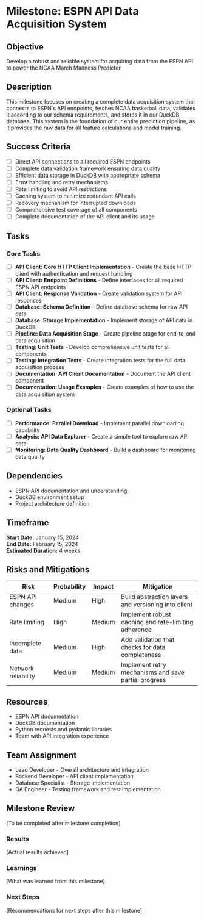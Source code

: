 # Milestone: ESPN API Data Acquisition System

## Objective

Develop a robust and reliable system for acquiring data from the ESPN API to power the NCAA March Madness Predictor.

## Description

This milestone focuses on creating a complete data acquisition system that connects to ESPN's API endpoints, fetches NCAA basketball data, validates it according to our schema requirements, and stores it in our DuckDB database. This system is the foundation of our entire prediction pipeline, as it provides the raw data for all feature calculations and model training.

## Success Criteria

- [ ] Direct API connections to all required ESPN endpoints
- [ ] Complete data validation framework ensuring data quality
- [ ] Efficient data storage in DuckDB with appropriate schema
- [ ] Error handling and retry mechanisms
- [ ] Rate limiting to avoid API restrictions
- [ ] Caching system to minimize redundant API calls
- [ ] Recovery mechanism for interrupted downloads
- [ ] Comprehensive test coverage of all components
- [ ] Complete documentation of the API client and its usage

## Tasks

### Core Tasks

- [ ] **API Client: Core HTTP Client Implementation** - Create the base HTTP client with authentication and request handling
- [ ] **API Client: Endpoint Definitions** - Define interfaces for all required ESPN API endpoints
- [ ] **API Client: Response Validation** - Create validation system for API responses
- [ ] **Database: Schema Definition** - Define database schema for raw API data
- [ ] **Database: Storage Implementation** - Implement storage of API data in DuckDB
- [ ] **Pipeline: Data Acquisition Stage** - Create pipeline stage for end-to-end data acquisition
- [ ] **Testing: Unit Tests** - Develop comprehensive unit tests for all components
- [ ] **Testing: Integration Tests** - Create integration tests for the full data acquisition process
- [ ] **Documentation: API Client Documentation** - Document the API client component
- [ ] **Documentation: Usage Examples** - Create examples of how to use the data acquisition system

### Optional Tasks

- [ ] **Performance: Parallel Download** - Implement parallel downloading capability
- [ ] **Analysis: API Data Explorer** - Create a simple tool to explore raw API data
- [ ] **Monitoring: Data Quality Dashboard** - Build a dashboard for monitoring data quality

## Dependencies

- ESPN API documentation and understanding
- DuckDB environment setup
- Project architecture definition

## Timeframe

**Start Date:** January 15, 2024  
**End Date:** February 15, 2024  
**Estimated Duration:** 4 weeks

## Risks and Mitigations

| Risk | Probability | Impact | Mitigation |
|------|------------|--------|------------|
| ESPN API changes | Medium | High | Build abstraction layers and versioning into client |
| Rate limiting | High | Medium | Implement robust caching and rate-limiting adherence |
| Incomplete data | Medium | High | Add validation that checks for data completeness |
| Network reliability | Medium | Medium | Implement retry mechanisms and save partial progress |

## Resources

- ESPN API documentation
- DuckDB documentation
- Python requests and pydantic libraries
- Team with API integration experience

## Team Assignment

- Lead Developer - Overall architecture and integration
- Backend Developer - API client implementation
- Database Specialist - Storage implementation
- QA Engineer - Testing framework and test implementation

## Milestone Review

[To be completed after milestone completion]

### Results

[Actual results achieved]

### Learnings

[What was learned from this milestone]

### Next Steps

[Recommendations for next steps after this milestone] 